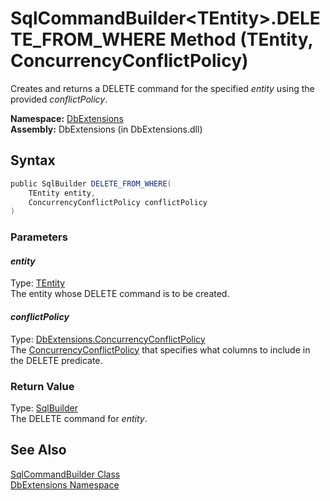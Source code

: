SqlCommandBuilder&lt;TEntity>.DELETE_FROM_WHERE Method (TEntity, ConcurrencyConflictPolicy)
===========================================================================================
Creates and returns a DELETE command for the specified *entity* using the provided *conflictPolicy*.

**Namespace:** [DbExtensions][1]  
**Assembly:** DbExtensions (in DbExtensions.dll)

Syntax
------

```csharp
public SqlBuilder DELETE_FROM_WHERE(
	TEntity entity,
	ConcurrencyConflictPolicy conflictPolicy
)
```

### Parameters

#### *entity*
Type: [TEntity][2]  
The entity whose DELETE command is to be created.

#### *conflictPolicy*
Type: [DbExtensions.ConcurrencyConflictPolicy][3]  
The [ConcurrencyConflictPolicy][3] that specifies what columns to include in the DELETE predicate.

### Return Value
Type: [SqlBuilder][4]  
The DELETE command for *entity*.

See Also
--------
[SqlCommandBuilder<TEntity> Class][2]  
[DbExtensions Namespace][1]  

[1]: ../README.md
[2]: README.md
[3]: ../ConcurrencyConflictPolicy/README.md
[4]: ../SqlBuilder/README.md